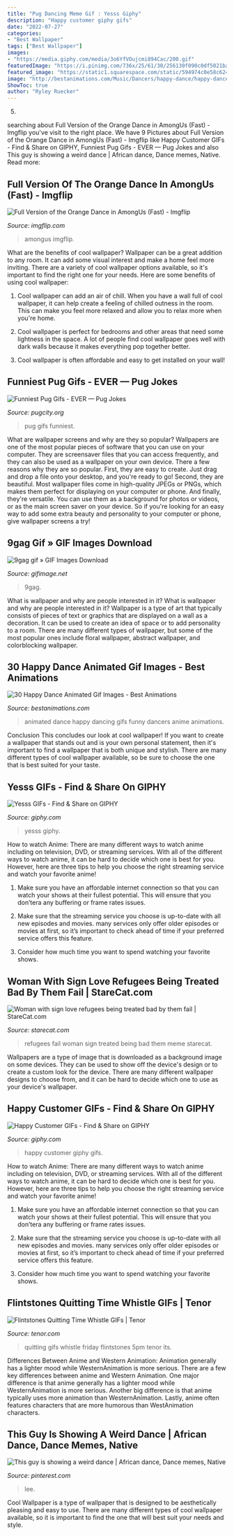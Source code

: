 ```yaml
---
title: "Pug Dancing Meme Gif : Yesss Giphy"
description: "Happy customer giphy gifs"
date: "2022-07-27"
categories:
- "Best Wallpaper"
tags: ["Best Wallpaper"]
images:
- "https://media.giphy.com/media/3o6YfVOujcmi894Cac/200.gif"
featuredImage: "https://i.pinimg.com/736x/25/61/30/256130f090c0df5021ba407b7ab88302.jpg"
featured_image: "https://static1.squarespace.com/static/594974c0e58c62484cbd42f9/594987165a730f2283303cfd/594987165a730f2283303d04/1497991977502/giphy-2.gif"
image: "http://bestanimations.com/Music/Dancers/happy-dance/happy-dance-animated-gif-image-44.gif"
ShowToc: true
author: "Ryley Ruecker"
---
```



5.

	

		
searching about Full Version of the Orange Dance in AmongUs (Fast) - Imgflip you've visit to the right place. We have 9 Pictures about Full Version of the Orange Dance in AmongUs (Fast) - Imgflip like Happy Customer GIFs - Find &amp; Share on GIPHY, Funniest Pug Gifs - EVER — Pug Jokes and also This guy is showing a weird dance | African dance, Dance memes, Native. Read more:
		
    
## Full Version Of The Orange Dance In AmongUs (Fast) - Imgflip

<img loading=lazy src="https://i.imgflip.com/4idmvi.gif" onerror="this.onerror=null;this.src='https://tse1.mm.bing.net/th?id=OIP.hhNlysT1OEusNDqP2ODxxwAAAA&amp;pid=15.1';" alt="Full Version of the Orange Dance in AmongUs (Fast) - Imgflip">

_Source: imgflip.com_

>amongus imgflip. 

	

What are the benefits of cool wallpaper?
Wallpaper can be a great addition to any room. It can add some visual interest and make a home feel more inviting. There are a variety of cool wallpaper options available, so it's important to find the right one for your needs. Here are some benefits of using cool wallpaper: 
1. Cool wallpaper can add an air of chill. When you have a wall full of cool wallpaper, it can help create a feeling of chilled outness in the room. This can make you feel more relaxed and allow you to relax more when you're home. 

2. Cool wallpaper is perfect for bedrooms and other areas that need some lightness in the space. A lot of people find cool wallpaper goes well with dark walls because it makes everything pop together better. 

3. Cool wallpaper is often affordable and easy to get installed on your wall!

    
## Funniest Pug Gifs - EVER — Pug Jokes

<img loading=lazy src="https://static1.squarespace.com/static/594974c0e58c62484cbd42f9/594987165a730f2283303cfd/594987165a730f2283303d04/1497991977502/giphy-2.gif" onerror="this.onerror=null;this.src='https://tse4.mm.bing.net/th?id=OIP.ed1sX6zRUwBFyQgSsY-sOAHaFj&amp;pid=15.1';" alt="Funniest Pug Gifs - EVER — Pug Jokes">

_Source: pugcity.org_

>pug gifs funniest. 

	

What are wallpaper screens and why are they so popular?
Wallpapers are one of the most popular pieces of software that you can use on your computer. They are screensaver files that you can access frequently, and they can also be used as a wallpaper on your own device. There a few reasons why they are so popular. First, they are easy to create. Just drag and drop a file onto your desktop, and you're ready to go! Second, they are beautiful. Most wallpaper files come in high-quality JPEGs or PNGs, which makes them perfect for displaying on your computer or phone. And finally, they're versatile. You can use them as a background for photos or videos, or as the main screen saver on your device. So if you're looking for an easy way to add some extra beauty and personality to your computer or phone, give wallpaper screens a try!

    
## 9gag Gif » GIF Images Download

<img loading=lazy src="https://gifimage.net/wp-content/uploads/2017/09/9gag-gif-.gif" onerror="this.onerror=null;this.src='https://tse1.mm.bing.net/th?id=OIP.yDdQlmnck5WgcziL8H-ppQHaFj&amp;pid=15.1';" alt="9gag gif » GIF Images Download">

_Source: gifimage.net_

>9gag. 

	

What is wallpaper and why are people interested in it?
What is wallpaper and why are people interested in it?
Wallpaper is a type of art that typically consists of pieces of text or graphics that are displayed on a wall as a decoration. It can be used to create an idea of space or to add personality to a room. There are many different types of wallpaper, but some of the most popular ones include floral wallpaper, abstract wallpaper, and colorblocking wallpaper.

    
## 30 Happy Dance Animated Gif Images - Best Animations

<img loading=lazy src="http://bestanimations.com/Music/Dancers/happy-dance/happy-dance-animated-gif-image-44.gif" onerror="this.onerror=null;this.src='https://tse1.mm.bing.net/th?id=OIP.eb7zCuYsT6R6AcWA3dONuwHaEL&amp;pid=15.1';" alt="30 Happy Dance Animated Gif Images - Best Animations">

_Source: bestanimations.com_

>animated dance happy dancing gifs funny dancers anime animations. 

	

Conclusion
This concludes our look at cool wallpaper! If you want to create a wallpaper that stands out and is your own personal statement, then it's important to find a wallpaper that is both unique and stylish. There are many different types of cool wallpaper available, so be sure to choose the one that is best suited for your taste.

    
## Yesss GIFs - Find &amp; Share On GIPHY

<img loading=lazy src="https://media.giphy.com/media/mMJEqU3pCuuac/giphy.gif" onerror="this.onerror=null;this.src='https://tse4.mm.bing.net/th?id=OIP.vUBnAqzfJFWHjHC6qFaUNwHaC9&amp;pid=15.1';" alt="Yesss GIFs - Find &amp; Share on GIPHY">

_Source: giphy.com_

>yesss giphy. 

	

How to watch Anime: There are many different ways to watch anime including on television, DVD, or streaming services.
With all of the different ways to watch anime, it can be hard to decide which one is best for you. However, here are three tips to help you choose the right streaming service and watch your favorite anime!
1. Make sure you have an affordable internet connection so that you can watch your shows at their fullest potential. This will ensure that you don’tera any buffering or frame rates issues.

2. Make sure that the streaming service you choose is up-to-date with all new episodes and movies. many services only offer older episodes or movies at first, so it’s important to check ahead of time if your preferred service offers this feature.

3. Consider how much time you want to spend watching your favorite shows.

    
## Woman With Sign Love Refugees Being Treated Bad By Them Fail | StareCat.com

<img loading=lazy src="https://starecat.com/content/wp-content/uploads/woman-with-sign-love-refugees-being-treated-bad-by-them-fail.jpg" onerror="this.onerror=null;this.src='https://tse4.mm.bing.net/th?id=OIP.CRtuahUU6z2D3FMyTeRJXgHaJ_&amp;pid=15.1';" alt="Woman with sign love refugees being treated bad by them fail | StareCat.com">

_Source: starecat.com_

>refugees fail woman sign treated being bad them meme starecat. 

	

Wallpapers are a type of image that is downloaded as a background image on some devices. They can be used to show off the device's design or to create a custom look for the device. There are many different wallpaper designs to choose from, and it can be hard to decide which one to use as your device's wallpaper.

    
## Happy Customer GIFs - Find &amp; Share On GIPHY

<img loading=lazy src="https://media.giphy.com/media/3o6YfVOujcmi894Cac/200.gif" onerror="this.onerror=null;this.src='https://tse1.mm.bing.net/th?id=OIP.ir0pxxsMLmeu8az9ETp3agAAAA&amp;pid=15.1';" alt="Happy Customer GIFs - Find &amp; Share on GIPHY">

_Source: giphy.com_

>happy customer giphy gifs. 

	

How to watch Anime: There are many different ways to watch anime including on television, DVD, or streaming services.
With all of the different ways to watch anime, it can be hard to decide which one is best for you. However, here are three tips to help you choose the right streaming service and watch your favorite anime!
1. Make sure you have an affordable internet connection so that you can watch your shows at their fullest potential. This will ensure that you don’tera any buffering or frame rates issues.

2. Make sure that the streaming service you choose is up-to-date with all new episodes and movies. many services only offer older episodes or movies at first, so it’s important to check ahead of time if your preferred service offers this feature.

3. Consider how much time you want to spend watching your favorite shows.

    
## Flintstones Quitting Time Whistle GIFs | Tenor

<img loading=lazy src="https://media1.tenor.com/images/60bf83274a6433ebe513a167decc286b/tenor.gif?itemid=7869899" onerror="this.onerror=null;this.src='https://tse3.mm.bing.net/th?id=OIP.YL-DJ0pkM-vlE6Fn3swoawDLEz&amp;pid=15.1';" alt="Flintstones Quitting Time Whistle GIFs | Tenor">

_Source: tenor.com_

>quitting gifs whistle friday flintstones 5pm tenor its. 

	

Differences Between Anime and Western Animation: Animation generally has a lighter mood while WesternAnimation is more serious.
There are a few key differences between anime and Western Animation. One major difference is that anime generally has a lighter mood while WesternAnimation is more serious. Another big difference is that anime typically uses more animation than WesternAnimation. Lastly, anime often features characters that are more humorous than WestAnimation characters.

    
## This Guy Is Showing A Weird Dance | African Dance, Dance Memes, Native

<img loading=lazy src="https://i.pinimg.com/736x/25/61/30/256130f090c0df5021ba407b7ab88302.jpg" onerror="this.onerror=null;this.src='https://tse2.mm.bing.net/th?id=OIP.HlXETdpDK-xcoNZZnrz4_QAAAA&amp;pid=15.1';" alt="This guy is showing a weird dance | African dance, Dance memes, Native">

_Source: pinterest.com_

>lee. 

	

Cool Wallpaper is a type of wallpaper that is designed to be aesthetically pleasing and easy to use. There are many different types of cool wallpaper available, so it is important to find the one that will best suit your needs and style.

